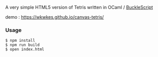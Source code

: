 
A very simple HTML5 version of Tetris written in OCaml / [BuckleScript](https://github.com/BuckleScript/bucklescript)

demo : <https://wkwkes.github.io/canvas-tetris/>

### Usage

```
$ npm install
$ npm run build
$ open index.html
```

